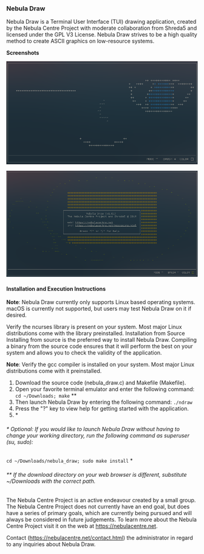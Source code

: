 ### Nebula Draw

Nebula Draw is a Terminal User Interface (TUI) drawing application, created by the Nebula Centre Project with moderate collaboration from Shreda5 and licensed under the GPL V3 License. Nebula Draw strives to be a high quality method to create ASCII graphics on low-resource systems.

**Screenshots**

![screenshot.png](img/screenshot.png)

![screenshot2.png](img/screenshot2.png)

#### Installation and Execution Instructions

**Note**: Nebula Draw currently only supports Linux based operating systems. macOS is currently not supported, but users may test Nebula Draw on it if desired.

Verify the ncurses library is present on your system. Most major Linux distributions come with the library preinstalled.
Installation from Source
Installing from source is the preferred way to install Nebula Draw. Compiling a binary from the source code ensures that it will perform the best on your system and allows you to check the validity of the application.

**Note**: Verify the gcc compiler is installed on your system. Most major Linux distributions come with it preinstalled.

1. Download the source code (nebula\_draw.c) and Makefile (Makefile).
2. Open your favorite terminal emulator and enter the following command:
 	`cd ~/Downloads; make` **
3. Then launch Nebula Draw by entering the following command:
  	`./ndraw`
4. Press the "?" key to view help for getting started with the application.
5. \* 

###### \* Optional: If you would like to launch Nebula Draw without having to change your working directory, run the following command as superuser (su, sudo):

`cd ~/Downloads/nebula_draw; sudo make install` *

###### \*\* If the download directory on your web browser is different, substitute ~/Downloads with the correct path.

The Nebula Centre Project is an active endeavour created by a small group. The Nebula Centre Project does not currently have an end goal, but does have a series of primary goals, which are currently being pursued and will always be considered in future judgements. To learn more about the Nebula Centre Project visit it on the web at https://nebulacentre.net.

Contact (https://nebulacentre.net/contact.html) the administrator in regard to any inquiries about Nebula Draw. 
